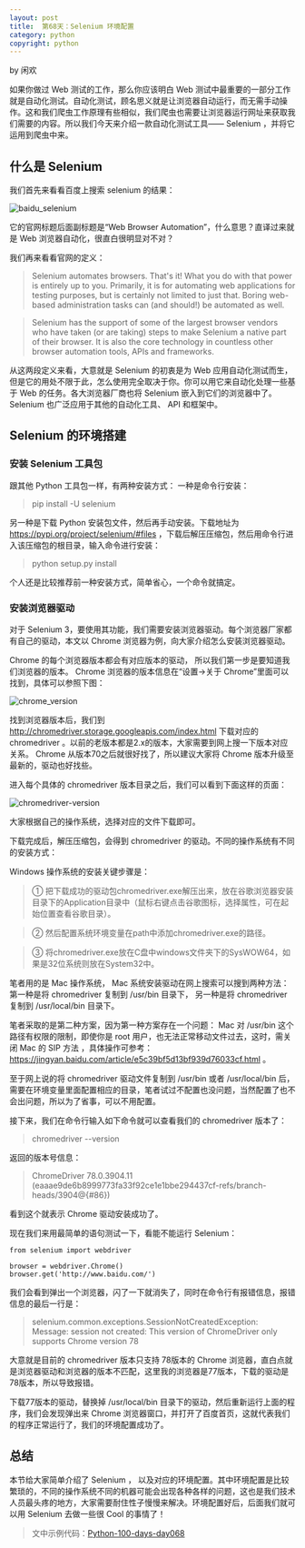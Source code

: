 ```yaml
---
layout: post
title:  第68天：Selenium 环境配置
category: python
copyright: python
---
```


by 闲欢

如果你做过 Web 测试的工作，那么你应该明白 Web 测试中最重要的一部分工作就是自动化测试。自动化测试，顾名思义就是让浏览器自动运行，而无需手动操作。这和我们爬虫工作原理有些相似，我们爬虫也需要让浏览器运行网址来获取我们需要的内容。所以我们今天来介绍一款自动化测试工具—— Selenium ，并将它运用到爬虫中来。
<!--more-->

## 什么是 Selenium

我们首先来看看百度上搜索 selenium 的结果：

![baidu_selenium](http://www.justdopython.com/assets/images/2019/python/baidu_selenium.png)

它的官网标题后面副标题是“Web Browser Automation”，什么意思？直译过来就是 Web 浏览器自动化，很直白很明显对不对？

我们再来看看官网的定义：

>Selenium automates browsers. That's it! What you do with that power is entirely up to you. Primarily, it is for automating web applications for testing purposes, but is certainly not limited to just that. Boring web-based administration tasks can (and should!) be automated as well.

>Selenium has the support of some of the largest browser vendors who have taken (or are taking) steps to make Selenium a native part of their browser. It is also the core technology in countless other browser automation tools, APIs and frameworks.

从这两段定义来看，大意就是 Selenium 的初衷是为 Web 应用自动化测试而生，但是它的用处不限于此，怎么使用完全取决于你。你可以用它来自动化处理一些基于 Web 的任务。各大浏览器厂商也将 Selenium 嵌入到它们的浏览器中了。 Selenium 也广泛应用于其他的自动化工具、 API 和框架中。

## Selenium 的环境搭建

### 安装 Selenium 工具包

跟其他 Python 工具包一样，有两种安装方式：
一种是命令行安装：

>pip install -U selenium

另一种是下载 Python 安装包文件，然后再手动安装。下载地址为 https://pypi.org/project/selenium/#files ，下载后解压压缩包，然后用命令行进入该压缩包的根目录，输入命令进行安装：

>python setup.py install

个人还是比较推荐前一种安装方式，简单省心，一个命令就搞定。

### 安装浏览器驱动

对于 Selenium 3，要使用其功能，我们需要安装浏览器驱动。每个浏览器厂家都有自己的驱动，本文以 Chrome 浏览器为例，向大家介绍怎么安装浏览器驱动。

Chrome 的每个浏览器版本都会有对应版本的驱动，
所以我们第一步是要知道我们浏览器的版本。 Chrome 浏览器的版本信息在“设置->关于 Chrome”里面可以找到，具体可以参照下图：

![chrome_version](http://www.justdopython.com/assets/images/2019/python/chrome_version.png)

找到浏览器版本后，我们到 http://chromedriver.storage.googleapis.com/index.html 下载对应的 chromedriver 。以前的老版本都是2.x的版本，大家需要到网上搜一下版本对应关系。 Chrome 从版本70之后就很好找了，所以建议大家将 Chrome 版本升级至最新的，驱动也好找些。

进入每个具体的 chromedriver 版本目录之后，我们可以看到下面这样的页面：

![chromedriver-version](http://www.justdopython.com/assets/images/2019/python/chromedriver-version.png)

大家根据自己的操作系统，选择对应的文件下载即可。

下载完成后，解压压缩包，会得到 chromedriver 的驱动。不同的操作系统有不同的安装方式：

Windows 操作系统的安装关键步骤是：
>① 把下载成功的驱动包chromedriver.exe解压出来，放在谷歌浏览器安装目录下的Application目录中（鼠标右键点击谷歌图标，选择属性，可在起始位置查看谷歌目录）。

>② 然后配置系统环境变量在path中添加chromedriver.exe的路径。

>③ 将chromedriver.exe放在C盘中windows文件夹下的SysWOW64，如果是32位系统则放在System32中。

笔者用的是 Mac 操作系统， Mac 系统安装驱动在网上搜索可以搜到两种方法：第一种是将 chromedriver 复制到 /usr/bin 目录下，
另一种是将 chromedriver 复制到 /usr/local/bin 目录下。

笔者采取的是第二种方案，因为第一种方案存在一个问题： Mac 对 /usr/bin 这个路径有权限的限制，即使你是 root 用户，也无法正常移动文件过去，这时，需关闭 Mac 的 SIP 方法 ，具体操作可参考：https://jingyan.baidu.com/article/e5c39bf5d13bf939d76033cf.html 。

至于网上说的将 chromedriver 驱动文件复制到 /usr/bin 或者 /usr/local/bin 后，需要在环境变量里面配置相应的目录，笔者试过不配置也没问题，当然配置了也不会出问题，所以为了省事，可以不用配置。

接下来，我们在命令行输入如下命令就可以查看我们的 chromedriver 版本了：

>chromedriver --version

返回的版本号信息：

>ChromeDriver 78.0.3904.11 (eaaae9de6b8999773fa33f92ce1e1bbe294437cf-refs/branch-heads/3904@{#86})

看到这个就表示 Chrome 驱动安装成功了。

现在我们来用最简单的语句测试一下，看能不能运行 Selenium：

```
from selenium import webdriver

browser = webdriver.Chrome()
browser.get('http://www.baidu.com/')
```

我们会看到弹出一个浏览器，闪了一下就消失了，同时在命令行有报错信息，报错信息的最后一行是：

>selenium.common.exceptions.SessionNotCreatedException: Message: session not created: This version of ChromeDriver only supports Chrome version 78

大意就是目前的 chromedriver 版本只支持 78版本的 Chrome 浏览器，直白点就是浏览器驱动和浏览器的版本不匹配，这里我的浏览器是77版本，下载的驱动是78版本，所以导致报错。

下载77版本的驱动，替换掉 /usr/local/bin 目录下的驱动，然后重新运行上面的程序，我们会发现弹出来 Chrome 浏览器窗口，并打开了百度首页，这就代表我们的程序正常运行了，我们的环境配置成功了。

## 总结

本节给大家简单介绍了 Selenium ， 以及对应的环境配置。其中环境配置是比较繁琐的，不同的操作系统不同的机器可能会出现各种各样的问题，这也是我们技术人员最头疼的地方，大家需要耐住性子慢慢来解决。环境配置好后，后面我们就可以用 Selenium 去做一些很 Cool 的事情了！

> 文中示例代码：[Python-100-days-day068](https://github.com/JustDoPython/python-100-day/tree/master/day-068)